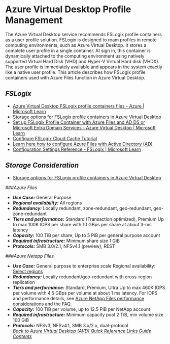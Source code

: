 # Azure Virtual Desktop Profile Management
The Azure Virtual Desktop service recommends FSLogix profile containers as a user profile solution. FSLogix is designed to roam profiles in remote computing environments, such as Azure Virtual Desktop. It stores a complete user profile in a single container. At sign in, this container is dynamically attached to the computing environment using natively supported Virtual Hard Disk (VHD) and Hyper-V Virtual Hard disk (VHDX). The user profile is immediately available and appears in the system exactly like a native user profile. This article describes how FSLogix profile containers used with Azure Files function in Azure Virtual Desktop. 

## *FSLogix*
- [Azure Virtual Desktop FSLogix profile containers files - Azure | Microsoft Learn](https://learn.microsoft.com/en-us/azure/virtual-desktop/fslogix-containers-azure-files)
- [Storage options for FSLogix profile containers in Azure Virtual Desktop](https://learn.microsoft.com/en-us/azure/virtual-desktop/store-fslogix-profile)
- [Set up FSLogix Profile Container with Azure Files and AD DS or Microsoft Entra Domain Services - Azure Virtual Desktop | Microsoft Learn](https://learn.microsoft.com/en-us/azure/virtual-desktop/fslogix-profile-container-configure-azure-files-active-directory?tabs=adds)
- [Configure FSLogix Cloud Cache Tutorial](https://learn.microsoft.com/en-us/fslogix/configure-cloud-cache-tutorial)
- [Learn here how to configure Azure Files with Active Directory (AD)](https://www.christiaanbrinkhoff.com/2020/03/01/learn-here-how-to-configure-azure-files-with-active-directory-ad-authentication-for-fslogix-profile-container-and-msix-app-attach/)
- [Configuration Settings Reference - FSLogix | Microsoft Learn](https://learn.microsoft.com/en-us/fslogix/reference-configuration-settings?tabs=profiles)

## *Storage Consideration* 
- [Storage options for FSLogix profile containers in Azure Virtual Desktop](https://learn.microsoft.com/en-us/azure/virtual-desktop/store-fslogix-profile)

###_Azure Files_
- ***Use Case:*** General Purpose
- ***Regional availability:*** All regions
- ***Redundancy:*** Locally redundant, zone-redundant, geo-redundant, geo-zone-redundant
- ***Tiers and performance:*** Standard (Transaction optimized), Premium Up to max 100K IOPS per share with 10 GBps per share at about 3-ms latency
- ***Capacity:*** 100 TiB per share, Up to 5 PiB per general purpose account
- ***Required infrastructure:*** Minimum share size 1 GiB
- ***Protocols:*** SMB 3.0/2.1, NFSv4.1 (preview), REST

###_Azure Netapp Files_
- ***Use Case:*** General purpose to enterprise scale
Regional availability: [Select regions](https://azure.microsoft.com/explore/global-infrastructure/products-by-region/?products=netapp&regions=all&rar=true)
- ***Redundancy:*** Locally redundant/geo-redundant with cross-region replication
- ***Tiers and performance:*** Standard, Premium, Ultra Up to max 460K IOPS per volume with 4.5 GBps per volume at about 1 ms latency. For IOPS and performance details, see [Azure NetApp Files performance considerations](https://learn.microsoft.com/en-us/azure/azure-netapp-files/azure-netapp-files-performance-considerations) and the [FAQ](https://learn.microsoft.com/en-us/azure/azure-netapp-files/faq-performance#how-do-i-convert-throughput-based-service-levels-of-azure-netapp-files-to-iops).
- ***Capacity:*** 100 TiB per volume, up to 12.5 PiB per NetApp account
- ***Required infrastructure:*** Minimum capacity pool 2 TiB, min volume size 100 GiB
- ***Protocols:*** NFSv3, NFSv4.1, SMB 3.x/2.x, dual-protocol
\
[*Back to Azure Virtual Desktop (AVD) Quick Reference Links Guide Contents*](https://github.com/chrismihm-ms/AVDQuickLinks/blob/main/README.md#azure-virtual-desktop-avd-quick-reference-links)
